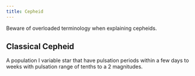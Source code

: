 ```yaml
---
title: Cepheid
---
```


Beware of overloaded terminology when explaining cepheids.

## Classical Cepheid

A population I variable star that have pulsation periods within a few days to weeks with pulsation range of tenths to a 2 magnitudes.